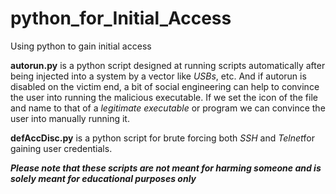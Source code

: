 # python_for_Initial_Access
Using python to gain initial access

**autorun.py** is a python script designed at running scripts automatically after being injected into a system by a vector like *USBs*, etc. And if autorun is disabled on the victim end, a bit of social engineering can help to convince the user into running the malicious executable. If we set the icon of the file and name to that of a *legitimate executable* or program we can convince the user into manually running it.

**defAccDisc.py** is a python script for brute forcing both *SSH* and *Telnet*for gaining user credentials.


***Please note that these scripts are not meant for harming someone and is solely meant for educational purposes only***
